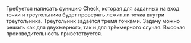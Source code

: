 Требуется написать функцию Check, которая для заданных на вход точки и треугольника будет проверять лежит ли точка внутри треугольника.
Треугольник задаётся тремя точками.
Задачу можно решать как для двухмерного, так и для трёхмерного случая.
Высокая производительность приветствуется.
